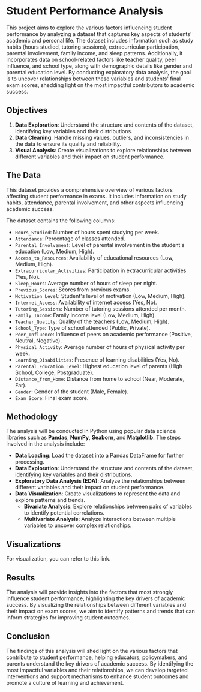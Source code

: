 # Student Performance Analysis

This project aims to explore the various factors influencing student performance by analyzing a dataset that captures key aspects of students' academic and personal life. The dataset includes information such as study habits (hours studied, tutoring sessions), extracurricular participation, parental involvement, family income, and sleep patterns. Additionally, it incorporates data on school-related factors like teacher quality, peer influence, and school type, along with demographic details like gender and parental education level. By conducting exploratory data analysis, the goal is to uncover relationships between these variables and students' final exam scores, shedding light on the most impactful contributors to academic success.

## Objectives

1. **Data Exploration**: Understand the structure and contents of the dataset, identifying key variables and their distributions.
2. **Data Cleaning**: Handle missing values, outliers, and inconsistencies in the data to ensure its quality and reliability.
3. **Visual Analysis**: Create visualizations to explore relationships between different variables and their impact on student performance.

## The Data

This dataset provides a comprehensive overview of various factors affecting student performance in exams. It includes information on study habits, attendance, parental involvement, and other aspects influencing academic success.

The dataset contains the following columns:

- `Hours_Studied`: Number of hours spent studying per week.
- `Attendance`:	Percentage of classes attended.
- `Parental_Involvement`:	Level of parental involvement in the student's education (Low, Medium, High).
- `Access_to_Resources`: Availability of educational resources (Low, Medium, High).
- `Extracurricular_Activities`:	Participation in extracurricular activities (Yes, No).
- `Sleep_Hours`: Average number of hours of sleep per night.
- `Previous_Scores`:	Scores from previous exams.
- `Motivation_Level`:	Student's level of motivation (Low, Medium, High).
- `Internet_Access`:	Availability of internet access (Yes, No).
- `Tutoring_Sessions`: Number of tutoring sessions attended per month.
- `Family_Income`:	Family income level (Low, Medium, High).
- `Teacher_Quality`: 	Quality of the teachers (Low, Medium, High).
- `School_Type`:	Type of school attended (Public, Private).
- `Peer_Influence`:	Influence of peers on academic performance (Positive, Neutral, Negative).
- `Physical_Activity`:	Average number of hours of physical activity per week.
- `Learning_Disabilities`:	Presence of learning disabilities (Yes, No).
- `Parental_Education_Level`:	Highest education level of parents (High School, College, Postgraduate).
- `Distance_from_Home`:	Distance from home to school (Near, Moderate, Far).
- `Gender`:	Gender of the student (Male, Female).
- `Exam_Score`:	Final exam score.

## Methodology

The analysis will be conducted in Python using popular data science libraries such as **Pandas**, **NumPy**, **Seaborn**, and **Matplotlib**. The steps involved in the analysis include:

- **Data Loading**: Load the dataset into a Pandas DataFrame for further processing.
- **Data Exploration**: Understand the structure and contents of the dataset, identifying key variables and their distributions.
- **Exploratory Data Analysis (EDA)**: Analyze the relationships between different variables and their impact on student performance.
- **Data Visualization**: Create visualizations to represent the data and explore patterns and trends.
  - **Bivariate Analysis**: Explore relationships between pairs of variables to identify potential correlations.
  - **Multivariate Analysis**: Analyze interactions between multiple variables to uncover complex relationships.

## Visualizations

For visualization, you can refer to this link.

## Results

The analysis will provide insights into the factors that most strongly influence student performance, highlighting the key drivers of academic success. By visualizing the relationships between different variables and their impact on exam scores, we aim to identify patterns and trends that can inform strategies for improving student outcomes.

## Conclusion

The findings of this analysis will shed light on the various factors that contribute to student performance, helping educators, policymakers, and parents understand the key drivers of academic success. By identifying the most impactful variables and their relationships, we can develop targeted interventions and support mechanisms to enhance student outcomes and promote a culture of learning and achievement.